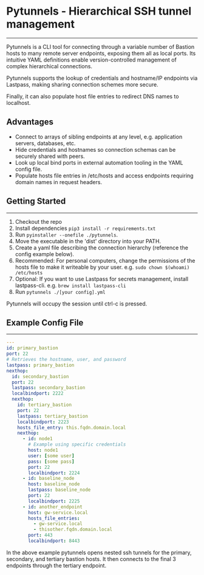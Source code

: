 # Pytunnels - Hierarchical SSH tunnel management

---

Pytunnels is a CLI tool for connecting through a variable number of Bastion
hosts to many remote server endpoints, exposing them all as local ports. Its
intuitive YAML definitions enable version-controlled management of complex
hierarchical connections.

Pytunnels supports the lookup of credentials and hostname/IP endpoints via
Lastpass, making sharing connection schemes more secure.

Finally, it can also populate host file entries to redirect DNS names to
localhost.

## Advantages

- Connect to arrays of sibling endpoints at any level, e.g. application servers, databases, etc.
- Hide credentials and hostnames so connection schemas can be securely shared with peers.
- Look up local bind ports in external automation tooling in the YAML config file.
- Populate hosts file entries in /etc/hosts and access endpoints requiring domain names in request headers.

## Getting Started

---

1. Checkout the repo
1. Install dependencies `pip3 install -r requirements.txt`
1. Run `pyinstaller --onefile ./pytunnels`.
1. Move the executable in the 'dist' directory into your PATH.
1. Create a yaml file describing the connection hierarchy (reference the config
   example below).
1. Recommended: For personal computers, change the permissions of the hosts file
   to make it writeable by your user. e.g. `sudo chown $(whoami) /etc/hosts`
1. Optional: If you want to use Lastpass for secrets management, install lastpass-cli.
   e.g. `brew install lastpass-cli`
1. Run `pytunnels ./[your config].yml`

Pytunnels will occupy the session until ctrl-c is pressed.

## Example Config File

---

```yaml
---
id: primary_bastion
port: 22
# Retrieves the hostname, user, and password
lastpass: primary_bastion
nexthop:
  id: secondary_bastion
  port: 22
  lastpass: secondary_bastion
  localbindport: 2222
  nexthop:
    id: tertiary_bastion
    port: 22
    lastpass: tertiary_bastion
    localbindport: 2223
    hosts_file_entry: this.fqdn.domain.local
    nexthop:
      - id: node1
        # Example using specific credentials
        host: node1
        user: [some user]
        pass: [some pass]
        port: 22
        localbindport: 2224
      - id: baseline_node
        host: baseline_node
        lastpass: baseline_node
        port: 22
        localbindport: 2225
      - id: another_endpoint
        host: gw-service.local
        hosts_file_entries:
          - gw-service.local
          - thisother.fqdn.domain.local
        port: 443
        localbindport: 8443
```

In the above example pytunnels opens nested ssh tunnels for the primary,
secondary, and tertiary bastion hosts. It then connects to the final 3 endpoints
through the tertiary endpoint.

